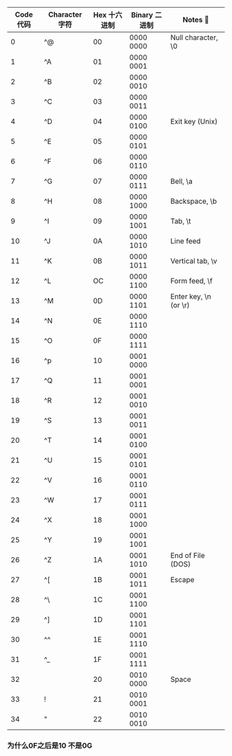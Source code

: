 |Code 代码|Character 字符|Hex 十六进制|Binary 二进制|Notes 📒|
|---------|-------------|----------|------------|--------|
|0        |^@           |00        |0000 0000   |Null character, \0   |
|1        |^A           |01        |0000 0001   |                     |
|2        |^B           |02        |0000 0010   |                     |
|3        |^C           |03        |0000 0011   |                     |
|4        |^D           |04        |0000 0100   |Exit key (Unix)      |
|5        |^E           |05        |0000 0101   |                     |
|6        |^F           |06        |0000 0110   |                     |
|7        |^G           |07        |0000 0111   |Bell, \a             |
|8        |^H           |08        |0000 1000   |Backspace, \b        |
|9        |^I           |09        |0000 1001   |Tab, \t              |
|10       |^J           |0A        |0000 1010   |Line feed            |
|11       |^K           |0B        |0000 1011   |Vertical tab, \v     |
|12       |^L           |OC        |0000 1100   |Form feed, \f        |
|13       |^M           |0D        |0000 1101   |Enter key, \n (or \r)|
|14       |^N           |0E        |0000 1110   |                     |
|15       |^O           |0F        |0000 1111   |                     |
|16       |^p           |10        |0001 0000   |                     |
|17       |^Q           |11        |0001 0001   |                     |
|18       |^R           |12        |0001 0010   |                     |
|19       |^S           |13        |0001 0011   |                     |
|20       |^T           |14        |0001 0100   |                     |
|21       |^U           |15        |0001 0101   |                     |
|22       |^V           |16        |0001 0110   |                     |
|23       |^W           |17        |0001 0111   |                     |
|24       |^X           |18        |0001 1000   |                     |
|25       |^Y           |19        |0001 1001   |                     |
|26       |^Z           |1A        |0001 1010   |End of File (DOS)    |
|27       |^[           |1B        |0001 1011   |Escape               |
|28       |^\           |1C        |0001 1100   |                     |
|29       |^]           |1D        |0001 1101   |                     |
|30       |^^           |1E        |0001 1110   |                     |
|31       |^_           |1F        |0001 1111   |                     |
|32       |             |20        |0010 0000   |Space                |
|33       |!            |21        |0010 0001   |                     |
|34       |"            |22        |0010 0010   |                     |

### 为什么0F之后是10 不是0G
